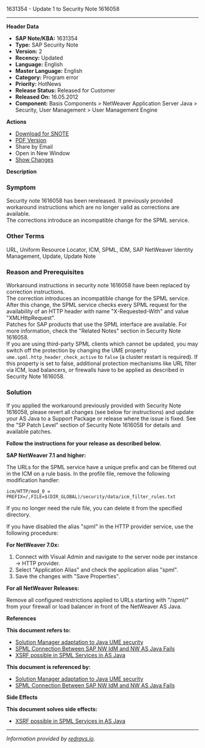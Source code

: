 1631354 - Update 1 to Security Note 1616058

---

**Header Data**

- **SAP Note/KBA:** 1631354
- **Type:** SAP Security Note
- **Version:** 2
- **Recency:** Updated
- **Language:** English
- **Master Language:** English
- **Category:** Program error
- **Priority:** HotNews
- **Release Status:** Released for Customer
- **Released On:** 16.05.2012
- **Component:** Basis Components > NetWeaver Application Server Java > Security, User Management > User Management Engine

**Actions**

- [Download for SNOTE](https://notesdownloads.sap.com/note/0040000017309332017)
- [PDF Version](https://userapps.support.sap.com/sap/support/sfm/notes/print/0001631354?language=en-US&token=D8E470D5158DB632DAB422692FF73664)
- Share by Email
- Open in New Window
- [Show Changes](https://me.sap.com/notesLatestChanges/0001631354/E/diff)

**Description**

### Symptom

Security note 1616058 has been rereleased. It previously provided workaround instructions which are no longer valid as corrections are available.  
The corrections introduce an incompatible change for the SPML service.

### Other Terms

URL, Uniform Resource Locator, ICM, SPML, IDM, SAP NetWeaver Identity Management, Update, Update Note

### Reason and Prerequisites

Workaround instructions in security note 1616058 have been replaced by correction instructions.  
The correction introduces an incompatible change for the SPML service.  
After this change, the SPML service checks every SPML request for the availability of an HTTP header with name "X-Requested-With" and value "XMLHttpRequest".  
Patches for SAP products that use the SPML interface are available. For more information, check the "Related Notes" section in Security Note 1616058.  
If you are using third-party SPML clients which cannot be updated, you may switch off the protection by changing the UME property `ume.spml.http_header_check_active` to `false` (a cluster restart is required). If this property is set to false, additional protection mechanisms like URL filter via ICM, load balancers, or firewalls have to be applied as described in Security Note 1616058.

### Solution

If you applied the workaround previously provided with Security Note 1616058, please revert all changes (see below for instructions) and update your AS Java to a Support Package or release where the issue is fixed. See the "SP Patch Level" section of Security Note 1616058 for details and available patches.

**Follow the instructions for your release as described below.**

**SAP NetWeaver 7.1 and higher:**

The URLs for the SPML service have a unique prefix and can be filtered out in the ICM on a rule basis. In the profile file, remove the following modification handler:

```
icm/HTTP/mod_0 = PREFIX=/,FILE=$(DIR_GLOBAL)/security/data/icm_filter_rules.txt
```

If you no longer need the rule file, you can delete it from the specified directory.

If you have disabled the alias "spml" in the HTTP provider service, use the following procedure:

**For NetWeaver 7.0x:**

1. Connect with Visual Admin and navigate to the server node per instance → HTTP provider.
2. Select "Application Alias" and check the application alias "spml".
3. Save the changes with "Save Properties".

**For all NetWeaver Releases:**

Remove all configured restrictions applied to URLs starting with "/spml/" from your firewall or load balancer in front of the NetWeaver AS Java.

**References**

**This document refers to:**

- [Solution Manager adaptation to Java UME security](https://me.sap.com/notes/1647267)
- [SPML Connection Between SAP NW IdM and NW AS Java Fails](https://me.sap.com/notes/1621289)
- [XSRF possible in SPML Services in AS Java](https://me.sap.com/notes/1616058)

**This document is referenced by:**

- [Solution Manager adaptation to Java UME security](https://me.sap.com/notes/1647267)
- [SPML Connection Between SAP NW IdM and NW AS Java Fails](https://me.sap.com/notes/1621289)

**Side Effects**

**This document solves side effects:**

- [XSRF possible in SPML Services in AS Java](https://me.sap.com/notes/1616058)

---

*Information provided by [redrays.io](https://redrays.io).*